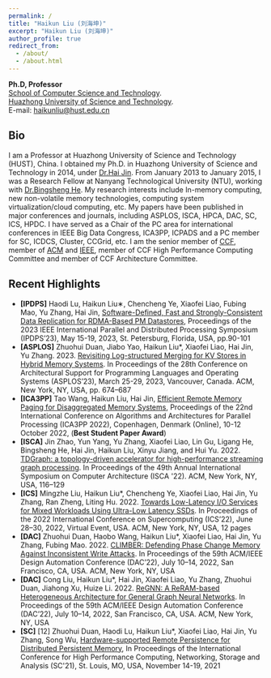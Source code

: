 ```yaml
---
permalink: /
title: "Haikun Liu (刘海坤)"
excerpt: "Haikun Liu (刘海坤)"
author_profile: true
redirect_from: 
  - /about/
  - /about.html
---
```

**Ph.D, Professor**  
[School of Computer Science and Technology](http://cs.hust.edu.cn/).  
[Huazhong University of Science and Technology](https://www.hust.edu.cn/).  
E-mail: haikunliu@hust.edu.cn


Bio
------
I am a Professor at Huazhong University of Science and Technology (HUST), China. I obtained my Ph.D. in Huazhong University of Science and Technology in 2014, under [Dr.Hai Jin](https://scholar.google.com/citations?user=o02W0aEAAAAJ&hl=en&oi=ao). From January 2013 to January 2015, I was a Research Fellow at Nanyang Technological University (NTU), working with [Dr.Bingsheng He](https://www.comp.nus.edu.sg/~hebs/). My research interests include In-memory computing, new non-volatile memory technologies, computing system virtualization/cloud computing, etc. My papers have been published in major conferences and journals, including ASPLOS, ISCA, HPCA, DAC, SC, ICS, HPDC. I have served as a Chair of the PC area for international conferences in IEEE Big Data Congress, ICA3PP, ICPADS and a PC member for SC, ICDCS, Cluster, CCGrid, etc. I am the senior member of [CCF](https://www.ccf.org.cn/), member of [ACM](https://www.acm.org/) and [IEEE](https://www.ieee.org/), member of CCF High Performance Computing Committee and member of CCF Architecture Committee.

Recent Highlights
------
* **\[IPDPS\]** Haodi Lu, Haikun Liu∗, Chencheng Ye, Xiaofei Liao, Fubing Mao, Yu Zhang, Hai Jin, [Software-Defined, Fast and Strongly-Consistent Data Replication for RDMA-Based PM Datastores](https://ieeexplore.ieee.org/document/10177403), Proceedings of the 2023 IEEE International Parallel and Distributed Processing Symposium (IPDPS’23), May 15-19, 2023, St. Petersburg, Florida, USA, pp.90-101  
* **\[ASPLOS\]** Zhuohui Duan, Jiabo Yao, Haikun Liu*, Xiaofei Liao, Hai Jin, Yu Zhang. 2023. [Revisiting Log-structured Merging for KV Stores in Hybrid Memory Systems](https://dl.acm.org/doi/10.1145/3575693.3575715). In Proceedings of the 28th Conference on Architectural Support for Programming Languages and Operating Systems (ASPLOS’23), March 25-29, 2023, Vancouver, Canada. ACM, New York, NY, USA, pp. 674–687    
* **\[ICA3PP\]** Tao Wang, Haikun Liu, Hai Jin, [Efficient Remote Memory Paging for Disaggregated Memory Systems](https://link.springer.com/chapter/10.1007/978-3-031-22677-9_1), Proceedings of the 22nd International Conference on Algorithms and Architectures for Parallel Processing (ICA3PP 2022), Copenhagen, Denmark (Online), 10-12 October 2022, (**Best Student Paper Award**)  
* **\[ISCA\]** Jin Zhao, Yun Yang, Yu Zhang, Xiaofei Liao, Lin Gu, Ligang He, Bingsheng He, Hai Jin, Haikun Liu, Xinyu Jiang, and Hui Yu. 2022. [TDGraph: a topology-driven accelerator for high-performance streaming graph processing](https://dl.acm.org/doi/10.1145/3470496.3527409). In Proceedings of the 49th Annual International Symposium on Computer Architecture (ISCA '22). ACM, New York, NY, USA, 116–129  
* **\[ICS\]** Mingzhe Liu, Haikun Liu*, Chencheng Ye, Xiaofei Liao, Hai Jin, Yu Zhang, Ran Zheng, Liting Hu. 2022. [Towards Low-Latency I/O Services for Mixed Workloads Using Ultra-Low Latency SSDs](https://dl.acm.org/doi/abs/10.1145/3524059.3532378). In Proceedings of the 2022 International Conference on Supercomputing (ICS’22), June 28–30, 2022, Virtual Event, USA. ACM, New York, NY, USA, 12 pages  
* **\[DAC\]** Zhuohui Duan, Haobo Wang, Haikun Liu*, Xiaofei Liao, Hai Jin, Yu Zhang, Fubing Mao. 2022. [CLIMBER: Defending Phase Change Memory Against Inconsistent Write Attacks](https://dl.acm.org/doi/abs/10.1145/3489517.3530546). In Proceedings of the 59th ACM/IEEE Design Automation Conference (DAC’22), July 10–14, 2022, San Francisco, CA, USA. ACM, New York, NY, USA  
* **\[DAC\]** Cong Liu, Haikun Liu*, Hai Jin, Xiaofei Liao, Yu Zhang, Zhuohui Duan, Jiahong Xu, Huize Li. 2022. [ReGNN: A ReRAM-based Heterogeneous Architecture for General Graph Neural Networks](https://dl.acm.org/doi/abs/10.1145/3489517.3530479). In Proceedings of the 59th ACM/IEEE Design Automation Conference (DAC’22), July 10–14, 2022, San Francisco, CA, USA. ACM, New York, NY, USA  
* **\[SC\]** [12]	Zhuohui Duan, Haodi Lu, Haikun Liu*, Xiaofei Liao, Hai Jin, Yu Zhang, Song Wu, [Hardware-supported Remote Persistence for Distributed Persistent Memory](https://dl.acm.org/doi/10.1145/3458817.3476194), In Proceedings of the International Conference for High Performance Computing, Networking, Storage and Analysis (SC'21), St. Louis, MO, USA, November 14-19, 2021  
